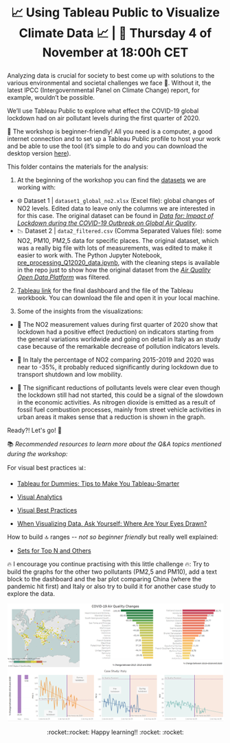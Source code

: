# <p align="center"> 📈 Using Tableau Public to Visualize Climate Data 📈 | 📍 Thursday 4 of November at 18:00h CET

Analyzing data is crucial for society to best come up with solutions to the various environmental and societal challenges we face 🎯. Without it, the latest IPCC (Intergovernmental Panel on Climate Change) report, for example, wouldn’t be possible.

We’ll use Tableau Public to explore what effect the COVID-19 global lockdown had on air pollutant levels during the first quarter of 2020.

📌 The workshop is beginner-friendly! All you need is a computer, a good internet connection and to set up a Tableau Public profile to host your work and be able to use the tool (it’s simple to do and you can download the desktop version [here](https://public.tableau.com/s/)).

This folder contains the materials for the analysis:

1) At the beginning of the workshop you can find the 
[datasets](https://github.com/ang-ferriz/Tableau_Public_Workshop/tree/main/Tableau_Public_Workshop/Datasets) we are working with:
- :globe_with_meridians: Dataset 1 | `dataset1_global_no2.xlsx` (Excel file): global changes of NO2 levels. Edited data to leave only the columns we are interested in for this case. The original dataset can be found in [_Data for: Impact of Lockdown during the COVID-19 Outbreak on Global Air Quality_](https://data.mendeley.com/datasets/wwjnw24xvk/1).
- :chart_with_downwards_trend: Dataset 2 | `data2_filtered.csv` (Comma Separated Values file): some NO2, PM10, PM2,5 data for specific places. The original dataset, which was a really big file with lots of measurements, was edited to make it easier to work with. The Python Jupyter Notebook, [pre_processing_Q12020_data.ipynb](https://github.com/ang-ferriz/Tableau_Public_Workshop/blob/main/pre_processing_Q12020_data.ipynb), with the cleaning steps is available in the repo just to show how the original dataset from the [_Air Quality Open Data Platform_](https://aqicn.org/data-platform/covid19/) was filtered.
            
2) [Tableau link](https://public.tableau.com/app/profile/.ngela4803/viz/Workshop_Live_04Nov/COVID-19AirQualityChanges?publish=yes) for the final dashboard and the file of the Tableau workbook. You can download the file and open it in your local machine.

3) Some of the insights from the visualizations:
            
- :date: The NO2 measurement values during first quarter of 2020 show that lockdown had a positive effect (reduction) on indicators starting from the general variations worldwide and going on detail in Italy as an study case because of the remarkable decrease of pollution indicators levels.
            
- :stop_sign: In Italy the percentage of NO2 comparing 2015-2019 and 2020 was near to -35%, it probably reduced significantly during lockdown due to transport shutdown and low mobility. 
            
- :car: The significant reductions of pollutants levels were clear even though the lockdown still had not started, this could be a signal of the slowdown in the economic activities. As nitrogen dioxide is emitted as a result of fossil fuel combustion processes, mainly from street vehicle activities in urban areas it makes sense that a reduction is shown in the graph.
            
Ready?! Let's go! 🙌
            
:books: *Recommended resources to learn more about the Q&A topics mentioned during the workshop:*
            
 For visual best practices :bar_chart::
- [Tableau for Dummies: Tips to Make You Tableau-Smarter](https://www.tableau.com/about/blog/2016/3/5-great-tips-tableau-dummies-51512)
            
 - [Visual Analytics](https://www.tableau.com/data-insights/reference-library/visual-analytics)
            
 - [Visual Best Practices](https://help.tableau.com/current/blueprint/en-us/bp_visual_best_practices.htm)
            
- [When Visualizing Data, Ask Yourself: Where Are Your Eyes Drawn?](https://www.tableau.com/about/blog/2015/10/where-are-your-eyes-drawn-45392)
            
How to build :top: ranges -- _not so beginner friendly_ but really well explained:
            
- [Sets for Top N and Others](https://help.tableau.com/current/pro/desktop/en-us/sortgroup_sets_topn.htm)
            

:fire: I encourage you continue practising with this little challenge :fire:: 
Try to build the graphs for the other two pollutants (PM2,5 and PM10), add a text block to the dashboard and the bar plot comparing China (where the pandemic hit first) and Italy or also try to build it for another case study to explore the data.
<p align="center"> <img src="https://github.com/ang-ferriz/Tableau_Public_Workshop/blob/main/goal_dashboard.png" width="800px" height="auto">

<p align="center"> :rocket::rocket: Happy learning!! :rocket: :rocket:
